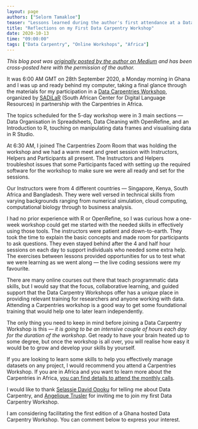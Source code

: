 ```yaml
---
layout: page
authors: ["Selorm Tamakloe"]
teaser: "Lessons learned during the author's first attendance at a Data Carpentry workshop"
title: "Reflections on my First Data Carpentry Workshop"
date: 2020-10-13
time: "09:00:00"
tags: ["Data Carpentry", "Online Workshops", "Africa"]
---
```

_This blog post was [originally posted by the author on Medium](https://medium.com/@davidtamsey/reflections-on-my-first-data-carpentries-workshop-a853ccbcde44) and has been cross-posted here with the permission of the author._

It was 6:00 AM GMT on 28th September 2020, a Monday morning in Ghana and I was up and ready behind my computer, taking a final glance through the materials for my participation in a [Data Carpentries Workshop](https://datacarpentry.org/), organized by [SADiLaR](https://sadilar.org/index.php/en/) (South African Center for Digital Language Resources) in partnership with the Carpentries in Africa.

The topics scheduled for the 5-day workshop were in 3 main sections — Data Organisation in Spreadsheets, Data Cleaning with OpenRefine, and an Introduction to R, touching on manipulating data frames and visualising data in R Studio.

At 6:30 AM, I joined The Carpentries Zoom Room that was holding the workshop and we had a warm meet and greet session with Instructors, Helpers and Participants all present. The Instructors and Helpers troubleshot issues that some Participants faced with setting up the required software for the workshop to make sure we were all ready and set for the sessions.

Our Instructors were from 4 different countries — Singapore, Kenya, South Africa and Bangladesh. They were well versed in technical skills from varying backgrounds ranging from numerical simulation, cloud computing, computational biology through to business analysis.

I had no prior experience with R or OpenRefine, so I was curious how a one-week workshop could get me started with the needed skills in effectively using those tools. The instructors were patient and down-to-earth. They took the time to explain the basic concepts and made room for participants to ask questions. They even stayed behind after the 4 and half hour sessions on each day to support individuals who needed some extra help. The exercises between lessons provided opportunities for us to test what we were learning as we went along — the live coding sessions were my favourite.

There are many online courses out there that teach programmatic data skills, but I would say that the focus, collaborative learning, and guided support that the Data Carpentry Workshops offer has a unique place in providing relevant training for researchers and anyone working with data. Attending a Carpentries workshop is a good way to get some foundational training that would help one to later learn independently.

The only thing you need to keep in mind before joining a Data Carpentry Workshop is this — _it is going to be an intensive couple of hours each day for the duration of the workshop_. Get ready to have your brain heated up to some degree, but once the workshop is all over, you will realise how easy it would be to grow and develop your skills by yourself.

If you are looking to learn some skills to help you effectively manage datasets on any project, I would recommend you attend a Carpentries Workshop. If you are in Africa and you want to learn more about the Carpentries in Africa, [you can find details to attend the monthly calls](https://docs.carpentries.org/topic_folders/regional_communities/african_task_force.html).

I would like to thank [Selassie David Opoku](https://medium.com/u/b0605bb9bbaf?source=post_page-----a853ccbcde44--------------------------------) for telling me about Data Carpentry, and [Angelique Trusler](https://angeliquevanrensburg.com/about/) for inviting me to join my first Data Carpentry Workshop.

I am considering facilitating the first edition of a Ghana hosted Data Carpentry Workshop. You can comment below to express your interest.
